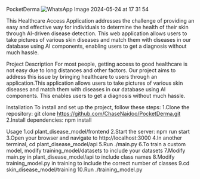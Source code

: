 PocketDerma
![WhatsApp Image 2024-05-24 at 17 31 54](https://github.com/ChaseNaidoo/PocketDerma/assets/30260269/e34490b8-a673-4217-99cf-cab0ca475c8a)

This Healthcare Access Application addresses the challenge of providing an easy and effective way for individuals to determine the health of their skin
through AI-driven disease detection. This web application allows users to take pictures of various skin diseases and match them with diseases in our
database using AI components, enabling users to get a diagnosis without much hassle.

Project Description
For most people, getting access to good healthcare is not easy due to long distances and other factors. Our project aims to address this issue
by bringing healthcare to users through an application.This application allows users to take pictures of various skin diseases and match them 
with diseases in our database using AI components. This enables users to get a diagnosis without much hassle.

Installation
To install and set up the project, follow these steps:
1.Clone the repository: git clone https://github.com/ChaseNaidoo/PocketDerma.git
2.Install dependencies: npm install

Usage
1.cd plant_disease_model/frontend
2.Start the server: npm run start
3.Open your browser and navigate to http://localhost:3000
4.In another terminal, cd plant_disease_model/api
5.Run ./main.py
6.To train a custom model, modify training_model/datasets to include your datasets
7.Modify main.py in plant_disease_model/api to include class names
8.Modify training_model.py in training to include the correct number of classes
9.cd skin_disease_model/training
10.Run ./training_model.py


